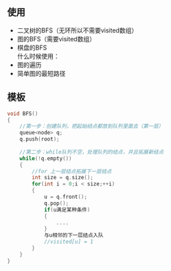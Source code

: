 ## 使用
* 二叉树的BFS（无环所以不需要visited数组）
* 图的BFS（需要visited数组）
* 棋盘的BFS    
什么时候使用：    
* 图的遍历
* 简单图的最短路径
## 模板
```cpp
void BFS()
{
	//第一步：创建队列，把起始结点都放到队列里面去（第一层）
	queue<node> q;
	q.push(root);
	
	//第二步：while队列不空，处理队列的结点，并且拓展新结点
	while(!q.empty())
	{
		//for 上一层结点拓展下一层结点 
		int size = q.size();
		for(int i = 0;i < size;++i)
		{
			u = q.front();
			q.pop();
			if(u满足某种条件)
			{
				....
			}
			与u相邻的下一层结点入队
			//visited[u] = 1
		}
	}
}
```
